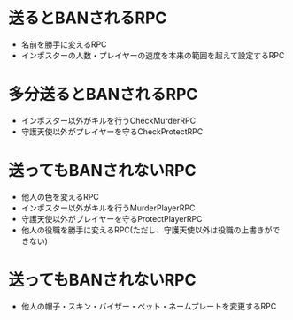 
# 送るとBANされるRPC

- 名前を勝手に変えるRPC
- インポスターの人数・プレイヤーの速度を本来の範囲を超えて設定するRPC


# 多分送るとBANされるRPC

- インポスター以外がキルを行うCheckMurderRPC
- 守護天使以外がプレイヤーを守るCheckProtectRPC

# 送ってもBANされないRPC

- 他人の色を変えるRPC
- インポスター以外がキルを行うMurderPlayerRPC
- 守護天使以外がプレイヤーを守るProtectPlayerRPC
- 他人の役職を勝手に変えるRPC(ただし、守護天使以外は役職の上書きができない)

# 送ってもBANされないRPC

- 他人の帽子・スキン・バイザー・ペット・ネームプレートを変更するRPC